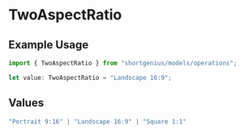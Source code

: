 # TwoAspectRatio

## Example Usage

```typescript
import { TwoAspectRatio } from "shortgenius/models/operations";

let value: TwoAspectRatio = "Landscape 16:9";
```

## Values

```typescript
"Portrait 9:16" | "Landscape 16:9" | "Square 1:1"
```